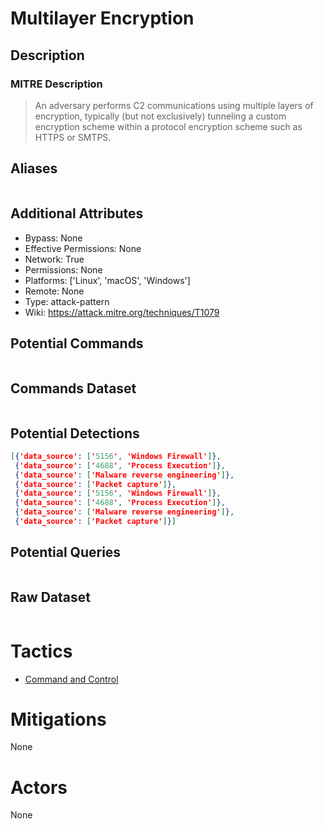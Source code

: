 
# Multilayer Encryption

## Description

### MITRE Description

> An adversary performs C2 communications using multiple layers of encryption, typically (but not exclusively) tunneling a custom encryption scheme within a protocol encryption scheme such as HTTPS or SMTPS.

## Aliases

```

```

## Additional Attributes

* Bypass: None
* Effective Permissions: None
* Network: True
* Permissions: None
* Platforms: ['Linux', 'macOS', 'Windows']
* Remote: None
* Type: attack-pattern
* Wiki: https://attack.mitre.org/techniques/T1079

## Potential Commands

```

```

## Commands Dataset

```

```

## Potential Detections

```json
[{'data_source': ['5156', 'Windows Firewall']},
 {'data_source': ['4688', 'Process Execution']},
 {'data_source': ['Malware reverse engineering']},
 {'data_source': ['Packet capture']},
 {'data_source': ['5156', 'Windows Firewall']},
 {'data_source': ['4688', 'Process Execution']},
 {'data_source': ['Malware reverse engineering']},
 {'data_source': ['Packet capture']}]
```

## Potential Queries

```json

```

## Raw Dataset

```json

```

# Tactics


* [Command and Control](../tactics/Command-and-Control.md)


# Mitigations

None

# Actors

None

